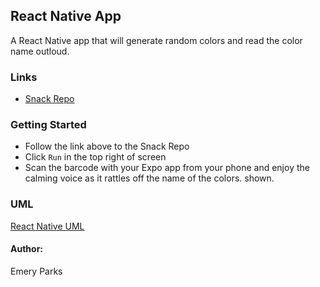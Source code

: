 ## React Native App
A React Native app that will generate random colors and read the color name outloud.

### Links
* [Snack Repo](https://snack.expo.io/@eparks/playful-yogurt)

### Getting Started
* Follow the link above to the Snack Repo
* Click `Run` in the top right of screen
* Scan the barcode with your Expo app from your phone and enjoy the calming voice as it rattles off the name of the colors. shown.

### UML
[React Native UML](/assets/react-native-uml.jpg)

#### Author: 
Emery Parks
